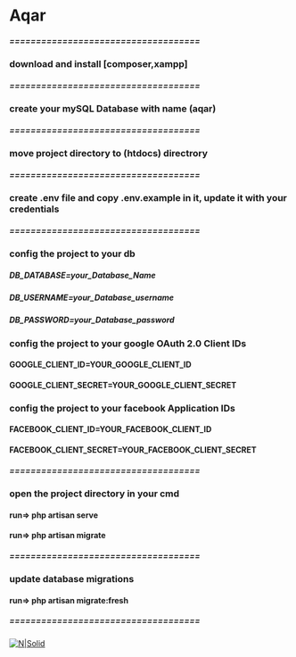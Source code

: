 # Aqar
##### ====================================
### download and install [composer,xampp]
##### ====================================
### create your mySQL Database with name (aqar)
##### ====================================
### move project directory to (htdocs) directrory
##### ====================================
### create .env file and copy .env.example in it, update it with your credentials
##### ====================================

### config the project to your db 
#####   DB_DATABASE=your_Database_Name 
#####   DB_USERNAME=your_Database_username 
#####   DB_PASSWORD=your_Database_password

### config the project to your google OAuth 2.0 Client IDs
#### GOOGLE_CLIENT_ID=YOUR_GOOGLE_CLIENT_ID
#### GOOGLE_CLIENT_SECRET=YOUR_GOOGLE_CLIENT_SECRET

### config the project to your facebook Application IDs
#### FACEBOOK_CLIENT_ID=YOUR_FACEBOOK_CLIENT_ID
#### FACEBOOK_CLIENT_SECRET=YOUR_FACEBOOK_CLIENT_SECRET


##### ====================================
### open the project directory in your cmd 
#### run=> php artisan serve 
#### run=> php artisan migrate
##### ====================================
### update database migrations
#### run=> php artisan migrate:fresh
##### ====================================

[![N|Solid](https://i.imgur.com/XvKmP7B.png)](https://i.ibb.co/7nDqRzt/powered-By-Me.png)
